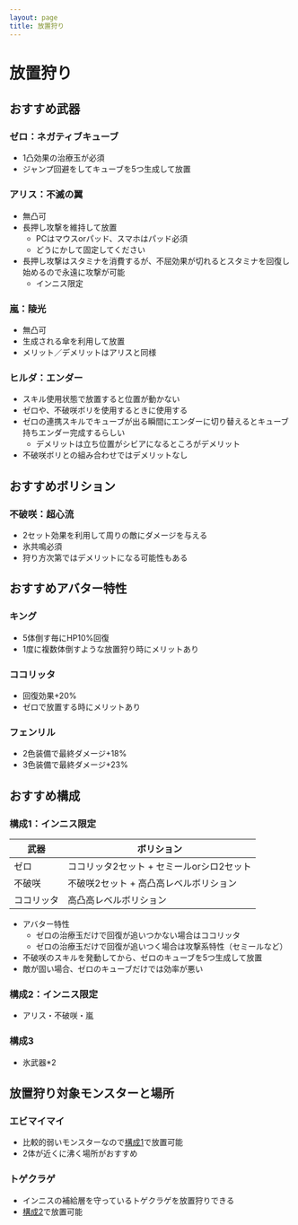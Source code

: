```yaml
---
layout: page
title: 放置狩り
---
```


# 放置狩り

## おすすめ武器
### ゼロ：ネガティブキューブ
* 1凸効果の治療玉が必須
* ジャンプ回避をしてキューブを5つ生成して放置

### アリス：不滅の翼
* 無凸可
* 長押し攻撃を維持して放置
  * PCはマウスorパッド、スマホはパッド必須
  * どうにかして固定してください
* 長押し攻撃はスタミナを消費するが、不屈効果が切れるとスタミナを回復し始めるので永遠に攻撃が可能
  * インニス限定

### 嵐：陵光
* 無凸可
* 生成される傘を利用して放置
* メリット／デメリットはアリスと同様

### ヒルダ：エンダー
* スキル使用状態で放置すると位置が動かない
* ゼロや、不破咲ボリを使用するときに使用する
* ゼロの連携スキルでキューブが出る瞬間にエンダーに切り替えるとキューブ持ちエンダー完成するらしい
  * デメリットは立ち位置がシビアになるところがデメリット
* 不破咲ボリとの組み合わせではデメリットなし

## おすすめボリション
### 不破咲：超心流
* 2セット効果を利用して周りの敵にダメージを与える
* 氷共鳴必須
* 狩り方次第ではデメリットになる可能性もある

## おすすめアバター特性
### キング
* 5体倒す毎にHP10%回復
* 1度に複数体倒すような放置狩り時にメリットあり

### ココリッタ
* 回復効果+20%
* ゼロで放置する時にメリットあり

### フェンリル
* 2色装備で最終ダメージ+18%
* 3色装備で最終ダメージ+23%

## おすすめ構成
### 構成1：インニス限定

| 武器 | ボリション |
| --- | --- |
| ゼロ | ココリッタ2セット + セミールorシロ2セット |
| 不破咲 | 不破咲2セット + 高凸高レベルボリション |
| ココリッタ | 高凸高レベルボリション |

* アバター特性
  * ゼロの治療玉だけで回復が追いつかない場合はココリッタ
  * ゼロの治療玉だけで回復が追いつく場合は攻撃系特性（セミールなど）
* 不破咲のスキルを発動してから、ゼロのキューブを5つ生成して放置
* 敵が固い場合、ゼロのキューブだけでは効率が悪い

### 構成2：インニス限定
* アリス・不破咲・嵐

### 構成3
* 氷武器*2

## 放置狩り対象モンスターと場所
### エビマイマイ
* 比較的弱いモンスターなので[構成1](unmannedhunting.md#構成1)で放置可能
* 2体が近くに沸く場所がおすすめ

### トゲクラゲ
* インニスの補給層を守っているトゲクラゲを放置狩りできる
* [構成2](unmannedhunting.md#構成2)で放置可能
